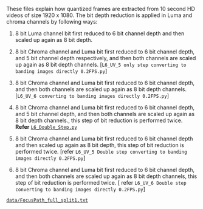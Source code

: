 These files explain how quantized frames are extracted from 10 second HD videos of size 1920 x 1080.
The bit depth reduction is applied in Luma and chroma channels by following ways:
1. 8 bit Luma channel bit first reduced to 6 bit channel depth and then scaled up again as 8 bit depth.

2. 8 bit Chroma channel and Luma bit first reduced to 6 bit channel depth, and 5 bit channel depth respectively, and then both channels are scaled up again as 8 bit depth channels.
[`L6_UV_5 only step converting to banding images directly 0.2FPS.py`]
3. 8 bit Chroma channel and Luma bit first reduced to 6 bit channel depth, and then both channels are scaled up again as 8 bit depth channels.
[`L6_UV_6 converting to banding images directly 0.2FPS.py`]
4. 8 bit Chroma channel and Luma bit first reduced to 6 bit channel depth, and 5 bit channel depth, and then both channels are scaled up again as 8 bit depth channels., this step of bit reduction is performed twice.
 __Refer__ [`L6_Double_Step.py`](L6_Double_Step.py )
5. 8 bit Chroma channel and Luma bit first reduced to 6 bit channel depth and then scaled up again as 8 bit depth, this step of bit reduction is performed twice.
[refer `L6_UV_5 Double step converting to banding images directly 0.2FPS.py`]
6. 8 bit Chroma channel and Luma bit first reduced to 6 bit channel depth, and then both channels are scaled up again as 8 bit depth channels, this step of bit reduction is performed twice.
[ refer `L6_UV_6 Double step converting to banding images directly 0.2FPS.py`]

[`data/FocusPath_full_split1.txt`](data/FocusPath_full_split1.txt)

